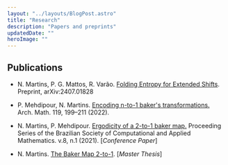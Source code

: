```yaml
---
layout: "../layouts/BlogPost.astro"
title: "Research"
description: "Papers and preprints"
updatedDate: ""
heroImage: ""
---
```


## Publications

- N. Martins, P. G. Mattos, R. Varão. [Folding Entropy for Extended Shifts](https://arxiv.org/abs/2407.01828). Preprint, arXiv:2407.01828 

- P. Mehdipour, N. Martins. [Encoding n-to-1 baker's transformations.](http://dx.doi.org/10.1007/s00013-022-01743-z) Arch. Math. 119, 199–211 (2022).

- N. Martins, P. Mehdipour. [Ergodicity of a 2-to-1 baker map.](http://dx.doi.org/10.5540/03.2021.008.01.0404) Proceeding Series of the Brazilian Society of Computational and Applied Mathematics. v.8, n.1 (2021). [*Conference Paper*]

- N. Martins. [The Baker Map 2-to-1](https://locus.ufv.br//handle/123456789/28096). [*Master Thesis*]